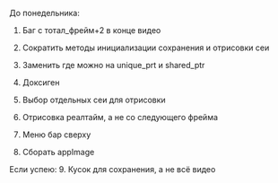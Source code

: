 До понедельника:

1. Баг с тотал_фрейм+2 в конце видео

2. Сократить методы инициализации сохранения и отрисовки сеи
3. Заменить где можно на unique_prt и shared_ptr
4. Доксиген

5. Выбор отдельных сеи для отрисовки
6. Отрисовка реалтайм, а не со следующего фрейма

7. Меню бар сверху
8. Сборать appImage

Если успею:
9. Кусок для сохранения, а не всё видео
